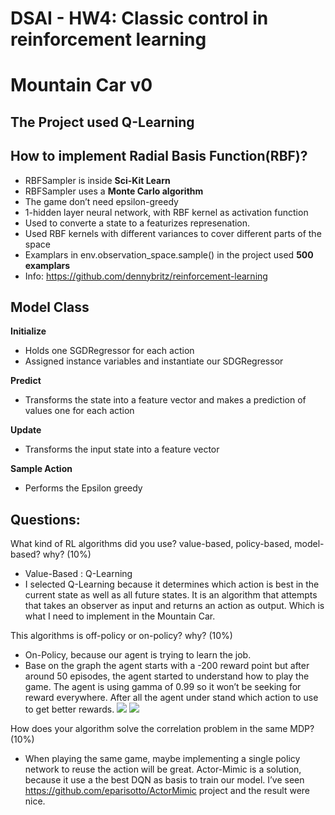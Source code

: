 # DSAI - HW4: Classic control in reinforcement learning

# Mountain Car v0
## The Project used Q-Learning
## How to implement Radial Basis Function(RBF)?
- RBFSampler is inside **Sci-Kit Learn**
- RBFSampler uses a **Monte Carlo algorithm**
- The game don’t need epsilon-greedy
- 1-hidden layer neural network, with RBF kernel as activation function
- Used to converte a state to a featurizes represenation.
- Used RBF kernels with different variances to cover different parts of the space
- Examplars in env.observation_space.sample() in the project used **500 examplars**
- Info: https://github.com/dennybritz/reinforcement-learning
## Model Class

**Initialize**

- Holds one SGDRegressor for each action
- Assigned instance variables and instantiate our SDGRegressor

**Predict**

- Transforms the state into a feature vector and makes a prediction of values one for each action

**Update**

- Transforms the input state into a feature vector

**Sample Action**

- Performs the Epsilon greedy
## Questions:

What kind of RL algorithms did you use? value-based, policy-based, model-based? why? (10%)

  - Value-Based : Q-Learning
  - I selected Q-Learning because it determines which action is best in the current state as well as all future states. It is an algorithm that attempts that takes an observer as input and returns an action as output. Which is what I need to implement in the Mountain Car.

This algorithms is off-policy or on-policy? why? (10%)

  - On-Policy, because our agent is trying to learn the job.
  - Base on the graph the agent starts with a -200 reward point but after around 50 episodes, the agent started to understand how to play the game. The agent is using gamma of 0.99 so it won’t be seeking for reward everywhere. After all the agent under stand which action to use to get better rewards.
![](https://d2mxuefqeaa7sj.cloudfront.net/s_448F4D5408040EBF30A6012F8AF7A25A6B100C1475D6E38E928504585A7B84CE_1528806514746_Figure_1-1.png)
![](https://d2mxuefqeaa7sj.cloudfront.net/s_448F4D5408040EBF30A6012F8AF7A25A6B100C1475D6E38E928504585A7B84CE_1528806531474_Figure_1.png)


How does your algorithm solve the correlation problem in the same MDP? (10%)

  - When playing the same game, maybe implementing a single policy network to reuse the action will be great. Actor-Mimic is a solution, because it use a the best DQN as basis to train our model. I’ve seen https://github.com/eparisotto/ActorMimic project and the result were nice.

